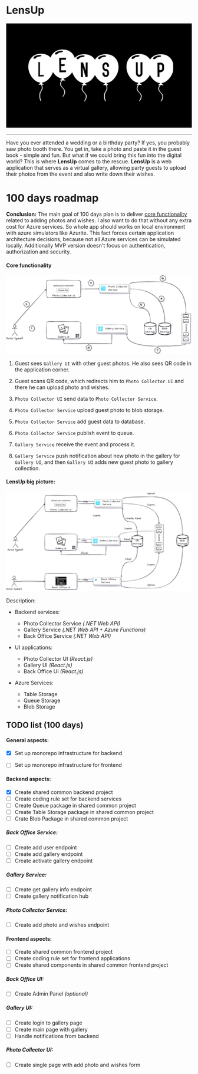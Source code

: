 # LensUp
![lens-up-logo](/docs/lens-up-logo.png)

---

Have you ever attended a wedding or a birthday party? If yes, you probably saw photo booth there. You get in, take a photo and paste it in the guest book - simple and fun. But what if we could bring this fun into the digital world? This is where **LensUp** comes to the rescue. **LensUp** is a web application that serves as a virtual gallery, allowing party guests to upload their photos from the event and also write down their wishes.

# 100 days roadmap

**Conclusion:** The main goal of 100 days plan is to deliver [core functionality](#core-functionality) related to adding photos and wishes. I also want to do that without any extra cost for Azure services. So whole app should works on local environment with azure simulators like Azurite. This fact forces certain application architecture decisions, because not all Azure services can be simulated locally. Additionally MVP version doesn't focus on authentication, authorization and security.

#### Core functionality

![lens-up-core-func](/docs/lens-up-core-func.svg)

1. Guest sees `Gallery UI` with other guest photos. He also sees QR code in the application corner.

2. Guest scans QR code, which redirects him to `Photo Collector UI` and there he can upload photo and wishes.

3. `Photo Collector UI` send data to `Photo Collector Service`.

4. `Photo Collector Service` upload guest photo to blob storage.

5. `Photo Collector Service` add guest data to database.

6. `Photo Collector Service` publish event to queue.

7. `Gallery Service` receive the event and process it.

8. `Gallery Service` push notification about new photo in the gallery for `Gallery UI`, and then `Gallery UI` adds new guest photo to gallery collection.




#### LensUp big picture:

![lens-up-big-picture](/docs/lens-up-big-picture.svg)



Description:

- Backend services:

  - Photo Collector Service *(.NET Web API)*
  - Gallery Service *(.NET Web API + Azure Functions)*
  - Back Office Service *(.NET Web API)*

- UI applications:

  - Photo Collector UI *(React.js)*
  - Gallery UI *(React.js)*
  - Back Office UI *(React.js)*

- Azure Services:

  - Table Storage
  - Queue Storage
  - Blob Storage

  

## TODO list (100 days)

#### General aspects:

- [x] Set up monorepo infrastructure for backend
- [ ] Set up monorepo infrastructure for frontend 



#### Backend aspects:

- [x] Create shared common backend project
- [ ] Create coding rule set for backend services
- [ ] Create Queue package in shared common project
- [ ] Create Table Storage package in shared common project
- [ ] Crate Blob Package in shared common project

##### Back Office Service:

- [ ] Create add user endpoint
- [ ] Create add gallery endpoint
- [ ] Create activate gallery endpoint

##### Gallery Service:

- [ ] Create get gallery info endpoint
- [ ] Create gallery notification hub

##### Photo Collector Service:

- [ ] Create add photo and wishes endpoint



#### Frontend aspects: 

- [ ] Create shared common frontend project
- [ ] Create coding rule set for frontend applications
- [ ] Create shared components in shared common frontend project

##### Back Office UI:

- [ ] Create Admin Panel *(optional)*

##### Gallery UI:

- [ ] Create login to gallery page
- [ ] Create main page with gallery
- [ ] Handle notifications from backend

##### Photo Collector UI:

- [ ] Create single page with add photo and wishes form
